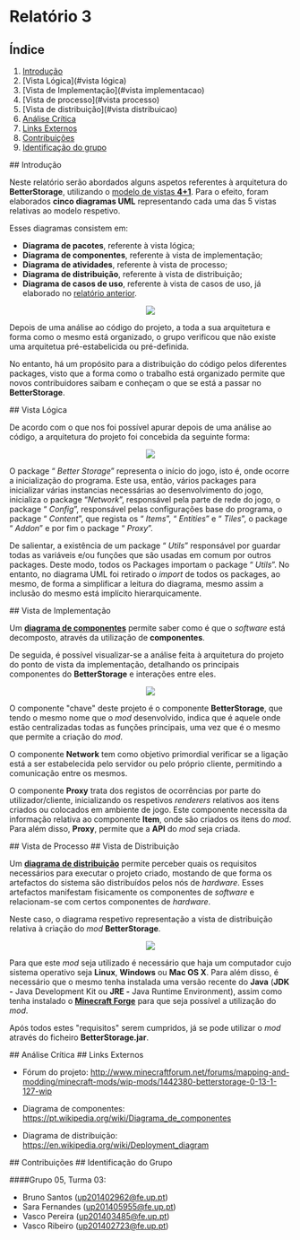# Relatório 3


## Índice

  1. [Introdução](#introduction)
  2. [Vista Lógica](#vista lógica)
  3. [Vista de Implementação](#vista implementacao)
  4. [Vista de processo](#vista processo)
  5. [Vista de distribuição](#vista distribuicao)
  6. [Análise Crítica](#analise)
  7. [Links Externos](#links)
  8. [Contribuições](#contribuicoes)
  9. [Identificação do grupo](#id)

<a name = "introduction" >
## Introdução

  Neste relatório serão abordados alguns aspetos referentes à arquitetura do **BetterStorage**, utilizando o [modelo de vistas **4+1**](https://es.wikipedia.org/wiki/Modelo_de_Vistas_de_Arquitectura_4%2B1).
  Para o efeito, foram elaborados **cinco diagramas UML** representando cada uma das 5 vistas relativas ao modelo respetivo.

  Esses diagramas consistem em:
   - **Diagrama de pacotes**, referente à vista lógica;
   - **Diagrama de componentes**, referente à vista de implementação;
   - **Diagrama de atividades**, referente à vista de processo;
   - **Diagrama de distribuição**, referente à vista de distribuição;
   - **Diagrama de casos de uso**, referente à vista de casos de uso, já elaborado no [relatório anterior](https://github.com/VascoUP/BetterStorage/blob/master/ESOF-docs/Relat%C3%B3rio-2.md).


<p align="center">
  <img src="https://github.com/VascoUP/BetterStorage/blob/master/ESOF-docs/resources/4+1.gif">
</p>


  Depois de uma análise ao código do projeto, a toda a sua arquitetura e forma como o mesmo está organizado, o grupo verificou que não existe uma arquitetua pré-estabelicida ou pré-definida.

  No entanto, há um propósito para a distribuição do código pelos diferentes packages, visto que a forma como o trabalho está organizado permite que novos contribuidores saibam e conheçam o que se está a passar no **BetterStorage**.

<a name = "vista lógica" >
## Vista Lógica

  De acordo com o que nos foi possível apurar depois de uma análise ao código, a arquitetura do projeto foi concebida da seguinte forma:

<p align="center">
  <img src="https://github.com/VascoUP/BetterStorage/blob/master/ESOF-docs/resources/Package%20Diagram.png">
</p>

  O package “ *Better Storage*” representa o início do jogo, isto é, onde ocorre a inicialização do programa. Este usa, então, vários packages para inicializar várias instancias necessárias ao desenvolvimento do jogo, inicializa o package “*Network*”, responsável pela parte de rede do jogo, o package “ *Config*”, responsável pelas configurações base do programa, o package “ *Content*”, que regista os “ *Items*”, “ *Entities*” e “ *Tiles*”, o package “ *Addon*” e por fim o package “ *Proxy*”.

  De salientar, a existência de um package “ *Utils*” responsável por guardar todas as variáveis e/ou funções que são usadas em comum por outros packages. Deste modo, todos os Packages importam o package “ *Utils*”. No entanto, no diagrama UML foi retirado o *import* de todos os packages, ao mesmo, de forma a simplificar a leitura do diagrama, mesmo assim a inclusão do mesmo está implícito hierarquicamente.

<a name = "vista implementacao" >
## Vista de Implementação

  Um [**diagrama de componentes**](https://pt.wikipedia.org/wiki/Diagrama_de_componentes) permite saber como é que o *software* está decomposto, através da utilização de **componentes**.

  De seguida, é possível visualizar-se a análise feita à arquitetura do projeto do ponto de vista da implementação, detalhando os principais componentes do **BetterStorage** e interações entre eles.


<p align="center">
  <img src="https://github.com/VascoUP/BetterStorage/blob/master/ESOF-docs/resources/Component_Model.png">
</p>


  O componente "chave" deste projeto é o componente **BetterStorage**, que tendo o mesmo nome que o *mod* desenvolvido, indica que é aquele onde estão centralizadas todas as funções principais, uma vez que é o mesmo que permite a criação do *mod*.

  O componente **Network** tem como objetivo primordial verificar se a ligação está a ser estabelecida pelo servidor ou pelo próprio cliente, permitindo a comunicação entre os mesmos.

  O componente **Proxy** trata dos registos de ocorrências por parte do utilizador/cliente, inicializando os respetivos *renderers* relativos aos itens criados ou colocados em ambiente de jogo. Este componente necessita da informação relativa ao componente **Item**, onde são criados os itens do *mod*. Para além disso, **Proxy**, permite que a **API** do *mod* seja criada.



<a name = "vista processo" >
## Vista de Processo


<a name = "vista distribuicao" >
## Vista de Distribuição

  Um [**diagrama de distribuição**](https://en.wikipedia.org/wiki/Deployment_diagram) permite perceber quais os requisitos necessários para executar o projeto criado, mostando de que forma os artefactos do sistema são distribuídos pelos nós de *hardware*. Esses artefactos manifestam fisicamente os componentes de *software* e relacionam-se com certos componentes de *hardware*.

   Neste caso, o diagrama respetivo representação a vista de distribuição relativa à criação do *mod* **BetterStorage**.


<p align="center">
  <img src="https://github.com/VascoUP/BetterStorage/blob/master/ESOF-docs/resources/Deployment_Model.png">
</p>


  Para que este *mod* seja utilizado é necessário que haja um computador cujo sistema operativo seja **Linux**, **Windows** ou **Mac OS X**. Para além disso, é necessário que o mesmo tenha instalada uma versão recente do **Java** (**JDK -** Java Development Kit ou **JRE -** Java Runtime Environment), assim como tenha instalado o [**Minecraft Forge**](https://files.minecraftforge.net/) para que seja possível a utilização do *mod*.

  Após todos estes "requisitos" serem cumpridos, já se pode utilizar o *mod* através do ficheiro **BetterStorage.jar**.

<a name = "analise" >
## Análise Crítica

<a name = "links" >
## Links Externos

   - Fórum do projeto: http://www.minecraftforum.net/forums/mapping-and-modding/minecraft-mods/wip-mods/1442380-betterstorage-0-13-1-127-wip

   - Diagrama de componentes: https://pt.wikipedia.org/wiki/Diagrama_de_componentes

   - Diagrama de distribuição: https://en.wikipedia.org/wiki/Deployment_diagram

<a name = "contribuicoes" >
## Contribuições

<a name = "id" >
## Identificação do Grupo

####Grupo 05, Turma 03:

   - Bruno Santos (up201402962@fe.up.pt)
   - Sara Fernandes (up201405955@fe.up.pt)
   - Vasco Pereira (up201403485@fe.up.pt)
   - Vasco Ribeiro (up201402723@fe.up.pt)
